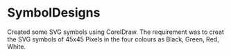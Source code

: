 # SymbolDesigns
Created some SVG symbols using CorelDraw.
The requirement was to creat the SVG symbols of 45x45 Pixels in the four colours as Black, Green, Red, White.
